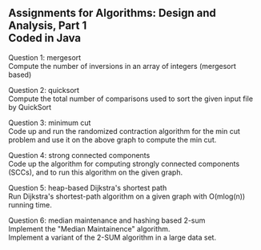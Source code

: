 Assignments for Algorithms: Design and Analysis, Part 1 <br/>
Coded in Java
-------------------------------------------------------
Question 1: mergesort<br/>
Compute the number of inversions in an array of integers (mergesort based)

Question 2: quicksort<br/>
Compute the total number of comparisons used to sort the given input file by QuickSort

Question 3: minimum cut<br/>
Code up and run the randomized contraction algorithm for the min cut problem and use it on the above graph to compute the min cut.

Question 4: strong connected components<br/>
Code up the algorithm for computing strongly connected components (SCCs), and to run this algorithm on the given graph. 

Question 5: heap-based Dijkstra's shortest path<br/>
Run Dijkstra's shortest-path algorithm on a given graph with O(mlog(n)) running time.

Question 6: median maintenance and hashing based 2-sum<br/>
Implement the "Median Maintainence" algorithm.<br/>
Implement a variant of the 2-SUM algorithm in a large data set.